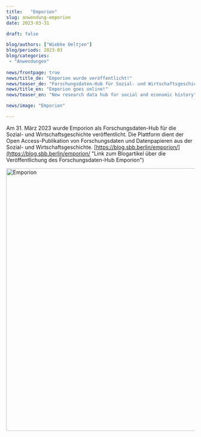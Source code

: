 ```yaml
---
title:   "Emporion"
slug: anwendung-emporion
date: 2023-03-31

draft: false

blog/authors: ["Wiebke Oeltjen"]
blog/periods: 2023-03
blog/categories:
 - "Anwendungen"
 
news/frontpage: true
news/title_de: "Emporion wurde veröffentlicht!"
news/teaser_de: "Forschungsdaten-Hub für Sozial- und Wirtschaftsgeschichte wurde veröffentlicht."
news/title_en: "Emporion goes online!"
news/teaser_en: "New research data hub for social and economic history"

news/image: "Emporion"

---
```


Am 31. März 2023 wurde Emporion als Forschungsdaten-Hub für die Sozial- und Wirtschaftsgeschichte veröffentlicht. Die Plattform dient der Open Access-Publikation von Forschungsdaten und Datenpapieren aus der Sozial- und Wirtschaftsgeschichte. 
[https://blog.sbb.berlin/emporion/](https://blog.sbb.berlin/emporion/ "Link zum Blogartikel über die Veröffentlichung des Forschungsdaten-Hub Emporion")  

[<img src="/images/blog/applications/emporion-screenshot.png" width="700" alt="Emporion">](https://emporion.gswg.info/ "Link zu Emporion")

